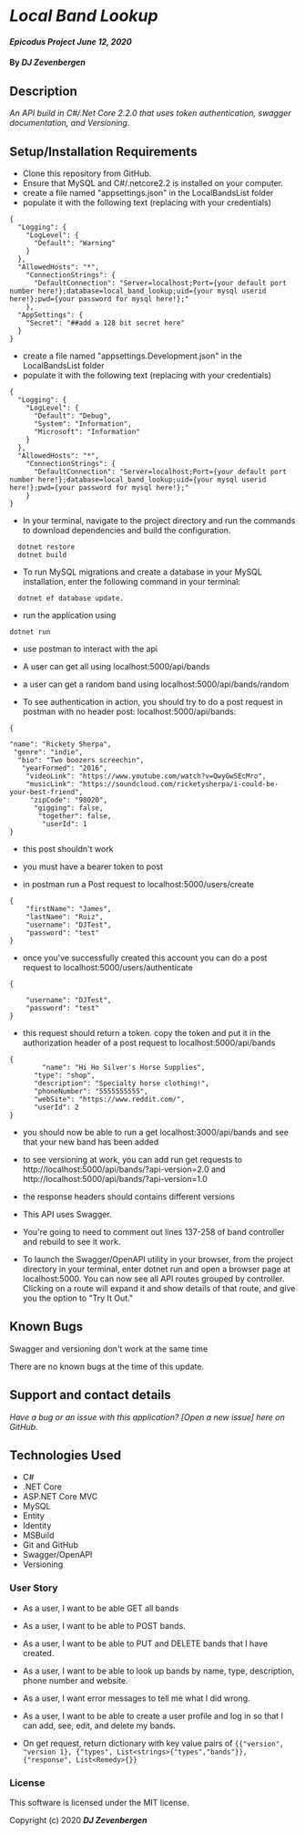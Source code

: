 # _Local Band Lookup_
#### _Epicodus Project June 12, 2020_

#### By _**DJ Zevenbergen**_


## Description

_An API build in C#/.Net Core 2.2.0 that uses token authentication, swagger documentation, and Versioning._

## Setup/Installation Requirements

* Clone this repository from GitHub.
* Ensure that MySQL and C#/.netcore2.2 is installed on your computer.
* create a file named "appsettings.json" in the LocalBandsList folder
* populate it with the following text (replacing with your credentials)

```
{
  "Logging": {
    "LogLevel": {
      "Default": "Warning"
    }
  },
  "AllowedHosts": "*",
    "ConnectionStrings": {
      "DefaultConnection": "Server=localhost;Port={your default port number here!};database=local_band_lookup;uid={your mysql userid here!};pwd={your password for mysql here!};"
    },
  "AppSettings": {
    "Secret": "##add a 128 bit secret here"
  }
}
```


* create a file named "appsettings.Development.json" in the LocalBandsList folder
* populate it with the following text (replacing with your credentials)

```
{
  "Logging": {
    "LogLevel": {
      "Default": "Debug",
      "System": "Information",
      "Microsoft": "Information"
    }
  },
  "AllowedHosts": "*",
    "ConnectionStrings": {
      "DefaultConnection": "Server=localhost;Port={your default port number here!};database=local_band_lookup;uid={your mysql userid here!};pwd={your password for mysql here!};"
    }
}
```

* In your terminal, navigate to the project directory and run the commands to download dependencies and build the configuration.
```
  dotnet restore 
  dotnet build
``` 

* To run MySQL migrations and create a database in your MySQL installation, enter the following command in your terminal: 
```
  dotnet ef database update.
```
* run the application using 
```
dotnet run
```

* use postman to interact with the api

* A user can get all using localhost:5000/api/bands

* a user can get a random band using localhost:5000/api/bands/random

* To see authentication in action, you should try to do a post request in postman with no header post: localhost:5000/api/bands:

```
{

"name": "Rickety Sherpa",
 "genre": "indie",
  "bio": "Two boozers screechin",
   "yearFormed": "2016",
    "videoLink": "https://www.youtube.com/watch?v=QwyGwSEcMro",
    "musicLink": "https://soundcloud.com/ricketysherpa/i-could-be-your-best-friend",
     "zipCode": "98020",
      "gigging": false,
       "together": false,
        "userId": 1
}
```



* this post shouldn't work
* you must have a bearer token to post

* in postman run a Post request to localhost:5000/users/create

```
{
    "firstName": "James",
    "lastName": "Ruiz",
    "username": "DJTest",
    "password": "test"
}

```

* once you've successfully created this account you can do a post request to localhost:5000/users/authenticate

```
{

    "username": "DJTest",
    "password": "test"
}

```

* this request should return a token.  copy the token and put it in the authorization header of a post request to localhost:5000/api/bands

```
{
        "name": "Hi Ho Silver's Horse Supplies",
      "type": "shop",
      "description": "Specialty horse clothing!",
      "phoneNumber": "5555555555",
      "webSite": "https://www.reddit.com/",
      "userId": 2
}
```
* you should now be able to run a get localhost:3000/api/bands and see that your new band has been added

* to see versioning at work, you can add run get requests to http://localhost:5000/api/bands/?api-version=2.0 and http://localhost:5000/api/bands/?api-version=1.0
* the response headers should contains different versions



* This API uses Swagger. 
* You're going to need to comment out lines 137-258 of band controller and rebuild to see it work.

* To launch the Swagger/OpenAPI utility in your browser, from the project directory in your terminal, enter dotnet run and open a browser page at localhost:5000.  You can now see all API routes grouped by controller.  Clicking on a route will expand it and show details of that route, and give you the option to "Try It Out."



## Known Bugs

Swagger and versioning don't work at the same time

There are no known bugs at the time of this update.

## Support and contact details

_Have a bug or an issue with this application? [Open a new issue] here on GitHub._

## Technologies Used

* C#
* .NET Core
* ASP.NET Core MVC
* MySQL
* Entity
* Identity
* MSBuild
* Git and GitHub
* Swagger/OpenAPI
* Versioning

### User Story

* As a user, I want to be able GET all bands 
* As a user, I want to be able to POST bands.
* As a user, I want to be able to PUT and DELETE bands that I have created.
* As a user, I want to be able to look up bands by name, type, description, phone number and website.
* As a user, I want error messages to tell me what I did wrong.
* As a user, I want to be able to create a user profile and log in so that I can add, see, edit, and delete my bands.

* On get request, return dictionary with key value pairs of ```{{"version", "version 1}, {"types", List<strings>{"types","bands"}}, {"response", List<Remedy>{}}```



### License
This software is licensed under the MIT license.

Copyright (c) 2020 **_DJ Zevenbergen_**
